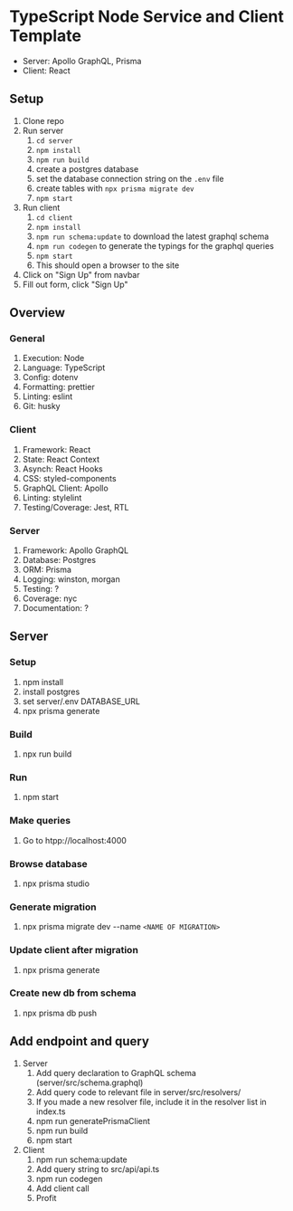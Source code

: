 # TypeScript Node Service and Client Template
* Server: Apollo GraphQL, Prisma
* Client: React

## Setup
1. Clone repo
1. Run server
	1. `cd server`
	1. `npm install`
	1. `npm run build`
	1. create a postgres database
	1. set the database connection string on the `.env` file
	1. create tables with `npx prisma migrate dev`
	1. `npm start`
1. Run client
	1. `cd client`
	1. `npm install`
	1. `npm run schema:update` to download the latest graphql schema
	1. `npm run codegen` to generate the typings for the graphql queries
	1. `npm start`
	1. This should open a browser to the site
1. Click on "Sign Up" from navbar
1. Fill out form, click "Sign Up"

## Overview
### General
1. Execution: Node
1. Language: TypeScript
1. Config: dotenv
1. Formatting: prettier
1. Linting: eslint
1. Git: husky

### Client
1. Framework: React
1. State: React Context
1. Asynch: React Hooks
1. CSS: styled-components
1. GraphQL Client: Apollo
1. Linting: stylelint
1. Testing/Coverage: Jest, RTL

### Server
1. Framework: Apollo GraphQL
1. Database: Postgres
1. ORM: Prisma
1. Logging: winston, morgan
1. Testing: ?
1. Coverage: nyc
1. Documentation: ?


## Server

### Setup
1. npm install
1. install postgres
1. set server/.env DATABASE_URL
1. npx prisma generate

### Build
1. npx run build

### Run
1. npm start

### Make queries
1. Go to htpp://localhost:4000

### Browse database
1. npx prisma studio

### Generate migration
1. npx prisma migrate dev --name `<NAME OF MIGRATION>`

### Update client after migration
1. npx prisma generate

### Create new db from schema
1. npx prisma db push


## Add endpoint and query
1. Server
	1. Add query declaration to GraphQL schema (server/src/schema.graphql)
	1. Add query code to relevant file in server/src/resolvers/
	1. If you made a new resolver file, include it in the resolver list in index.ts
	1. npm run generatePrismaClient
	1. npm run build
	1. npm start
1. Client
	1. npm run schema:update
	1. Add query string to src/api/api.ts
	1. npm run codegen
	1. Add client call
	1. Profit